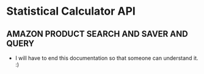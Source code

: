 # Statistical Calculator API

## AMAZON PRODUCT SEARCH AND SAVER AND QUERY

 - I will have to end this documentation so that someone can understand it.
 :)
